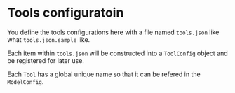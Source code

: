 # Tools configuratoin

You define the tools configurations here with a file named `tools.json` like what `tools.json.sample` like.


Each item within `tools.json` will be constructed into a `ToolConfig` object and be registered for later use.

Each `Tool` has a global unique name so that it can be refered in the `ModelConfig`.
